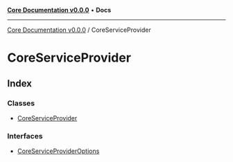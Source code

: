 [**Core Documentation v0.0.0**](../README.md) • **Docs**

***

[Core Documentation v0.0.0](../modules.md) / CoreServiceProvider

# CoreServiceProvider

## Index

### Classes

- [CoreServiceProvider](classes/CoreServiceProvider.md)

### Interfaces

- [CoreServiceProviderOptions](interfaces/CoreServiceProviderOptions.md)
